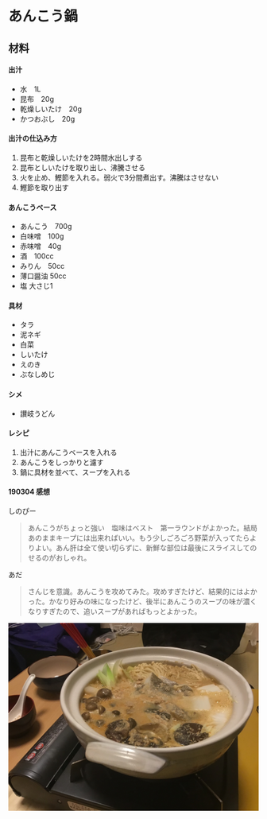 # あんこう鍋

## 材料

#### 出汁

- 水　1L
- 昆布　20g
- 乾燥しいたけ　20g
- かつおぶし　20g

#### 出汁の仕込み方

1. 昆布と乾燥しいたけを2時間水出しする
2. 昆布としいたけを取り出し、沸騰させる
3. 火を止め、鰹節を入れる。弱火で3分間煮出す。沸騰はさせない
4. 鰹節を取り出す

#### あんこうベース

- あんこう　700g
- 白味噌　100g
- 赤味噌　40g
- 酒　100cc
- みりん　50cc
- 薄口醤油  50cc
- 塩 大さじ1

#### 具材

- タラ
- 泥ネギ
- 白菜
- しいたけ
- えのき
- ぶなしめじ

#### シメ

- 讃岐うどん

#### レシピ

1. 出汁にあんこうベースを入れる
2. あんこうをしっかりと濾す
3. 鍋に具材を並べて、スープを入れる

#### 190304 感想

しのぴー
> あんこうがちょっと強い　塩味はベスト　第一ラウンドがよかった。結局あのままキープには出来ればいい。もう少しごろごろ野菜が入ってたらよりよい。あん肝は全て使い切らずに、新鮮な部位は最後にスライスしてのせるのがおしゃれ。

あだ
> さんじを意識。あんこうを攻めてみた。攻めすぎたけど、結果的にはよかった。かなり好みの味になったけど、後半にあんこうのスープの味が濃くなりすぎたので、追いスープがあればもっとよかった。

![](./images/IMG_0556.JPG)
